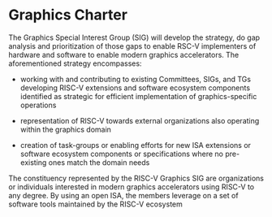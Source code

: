 # Graphics Charter

The Graphics Special Interest Group (SIG) will develop the strategy, do gap analysis and prioritization of those gaps to enable RSC-V implementers of hardware and  software to enable modern graphics accelerators. The aforementioned strategy encompasses:

- working with and contributing to existing Committees, SIGs, and TGs developing RISC-V extensions and software ecosystem components identified as strategic for efficient implementation of graphics-specific operations

- representation of RISC-V towards external organizations also operating within the graphics domain

- creation of task-groups or enabling efforts for new ISA extensions or software ecosystem components or specifications where no pre-existing ones match the domain needs

The constituency represented by the RISC-V Graphics SIG are organizations or individuals interested in modern graphics accelerators using RISC-V to any degree. By using an open ISA, the members leverage on a set of software tools maintained by the RISC-V ecosystem
